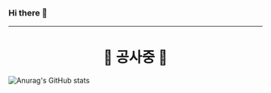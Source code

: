 ### Hi there 👋

<!--
 is a ✨ _special_ ✨ repository because its `README.md` (this file) appears on your GitHub profile.

Here are some ideas to get you started:

- 🔭 I’m currently working on ...
- 🌱 I’m currently learning ...
- 👯 I’m looking to collaborate on ...
- 🤔 I’m looking for help with ...
- 💬 Ask me about ...
- 📫 How to reach me: ...
- 😄 Pronouns: ...
- ⚡ Fun fact: ...
-->

<hr>
<div align="center">
  <h1>🚧 공사중 🚧</h1>
 
</div>

![Anurag's GitHub stats](https://github-readme-stats.vercel.app/api?username=Sihyeon-Lee&show_icons=true&theme=radical)


